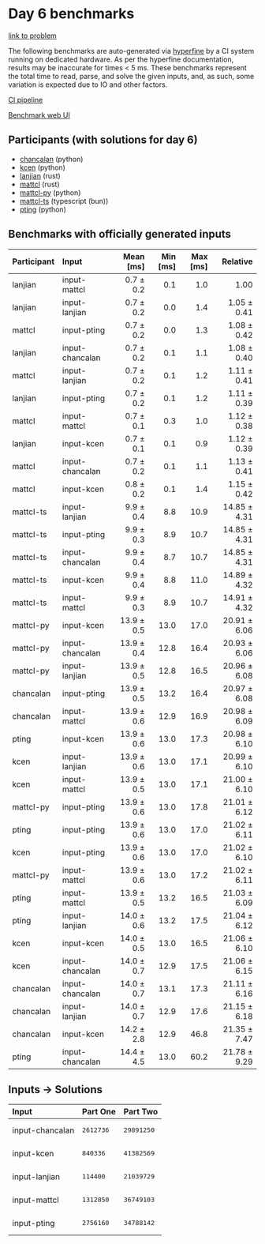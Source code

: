 # Day 6 benchmarks

[link to problem](https://adventofcode.com/2023/day/6)

The following benchmarks are auto-generated via
[hyperfine](https://github.com/sharkdp/hyperfine) by a CI system running on
dedicated hardware. As per the hyperfine documentation, results may be
inaccurate for times < 5 ms. These benchmarks represent the total time to read,
parse, and solve the given inputs, and, as such, some variation is expected due
to IO and other factors.

[CI pipeline](http://ci.papercode.net:8080/teams/main/pipelines/aoc2023)

[Benchmark web UI](https://aoc.ancalagon.black)


## Participants (with solutions for day 6)

- [chancalan](https://github.com/chancalan/aoc2023) (python)
- [kcen](https://github.com/kcen/aoc2023) (python)
- [lanjian](https://github.com/lanjian/aoc-2023) (rust)
- [mattcl](https://github.com/mattcl/aoc2023) (rust)
- [mattcl-py](https://github.com/mattcl/aoc2023-py) (python)
- [mattcl-ts](https://github.com/mattcl/aoc2023-js) (typescript (bun))
- [pting](https://github.com/pting/aoc2023) (python)


## Benchmarks with officially generated inputs

| Participant | Input | Mean [ms] | Min [ms] | Max [ms] | Relative |
|:---|:---|---:|---:|---:|---:|
| lanjian | input-mattcl | 0.7 ± 0.2 | 0.1 | 1.0 | 1.00 |
| lanjian | input-lanjian | 0.7 ± 0.2 | 0.0 | 1.4 | 1.05 ± 0.41 |
| mattcl | input-pting | 0.7 ± 0.2 | 0.0 | 1.3 | 1.08 ± 0.42 |
| lanjian | input-chancalan | 0.7 ± 0.2 | 0.1 | 1.1 | 1.08 ± 0.40 |
| mattcl | input-lanjian | 0.7 ± 0.2 | 0.1 | 1.2 | 1.11 ± 0.41 |
| lanjian | input-pting | 0.7 ± 0.2 | 0.1 | 1.2 | 1.11 ± 0.39 |
| mattcl | input-mattcl | 0.7 ± 0.1 | 0.3 | 1.0 | 1.12 ± 0.38 |
| lanjian | input-kcen | 0.7 ± 0.1 | 0.1 | 0.9 | 1.12 ± 0.39 |
| mattcl | input-chancalan | 0.7 ± 0.2 | 0.1 | 1.1 | 1.13 ± 0.41 |
| mattcl | input-kcen | 0.8 ± 0.2 | 0.1 | 1.4 | 1.15 ± 0.42 |
| mattcl-ts | input-lanjian | 9.9 ± 0.4 | 8.8 | 10.9 | 14.85 ± 4.31 |
| mattcl-ts | input-pting | 9.9 ± 0.3 | 8.9 | 10.7 | 14.85 ± 4.31 |
| mattcl-ts | input-chancalan | 9.9 ± 0.4 | 8.7 | 10.7 | 14.85 ± 4.31 |
| mattcl-ts | input-kcen | 9.9 ± 0.4 | 8.8 | 11.0 | 14.89 ± 4.32 |
| mattcl-ts | input-mattcl | 9.9 ± 0.3 | 8.9 | 10.7 | 14.91 ± 4.32 |
| mattcl-py | input-kcen | 13.9 ± 0.5 | 13.0 | 17.0 | 20.91 ± 6.06 |
| mattcl-py | input-chancalan | 13.9 ± 0.4 | 12.8 | 16.4 | 20.93 ± 6.06 |
| mattcl-py | input-lanjian | 13.9 ± 0.5 | 12.8 | 16.5 | 20.96 ± 6.08 |
| chancalan | input-pting | 13.9 ± 0.5 | 13.2 | 16.4 | 20.97 ± 6.08 |
| chancalan | input-mattcl | 13.9 ± 0.6 | 12.9 | 16.9 | 20.98 ± 6.09 |
| pting | input-kcen | 13.9 ± 0.6 | 13.0 | 17.3 | 20.98 ± 6.10 |
| kcen | input-lanjian | 13.9 ± 0.6 | 13.0 | 17.1 | 20.99 ± 6.10 |
| kcen | input-mattcl | 13.9 ± 0.5 | 13.0 | 17.1 | 21.00 ± 6.10 |
| mattcl-py | input-pting | 13.9 ± 0.6 | 13.0 | 17.8 | 21.01 ± 6.12 |
| pting | input-pting | 13.9 ± 0.6 | 13.0 | 17.0 | 21.02 ± 6.11 |
| kcen | input-pting | 13.9 ± 0.6 | 13.0 | 17.0 | 21.02 ± 6.10 |
| mattcl-py | input-mattcl | 13.9 ± 0.6 | 13.0 | 17.2 | 21.02 ± 6.11 |
| pting | input-mattcl | 13.9 ± 0.5 | 13.2 | 16.5 | 21.03 ± 6.09 |
| pting | input-lanjian | 14.0 ± 0.6 | 13.2 | 17.5 | 21.04 ± 6.12 |
| kcen | input-kcen | 14.0 ± 0.5 | 13.0 | 16.5 | 21.06 ± 6.10 |
| kcen | input-chancalan | 14.0 ± 0.7 | 12.9 | 17.5 | 21.06 ± 6.15 |
| chancalan | input-chancalan | 14.0 ± 0.7 | 13.1 | 17.3 | 21.11 ± 6.16 |
| chancalan | input-lanjian | 14.0 ± 0.7 | 12.9 | 17.6 | 21.15 ± 6.18 |
| chancalan | input-kcen | 14.2 ± 2.8 | 12.9 | 46.8 | 21.35 ± 7.47 |
| pting | input-chancalan | 14.4 ± 4.5 | 13.0 | 60.2 | 21.78 ± 9.29 |


## Inputs -> Solutions

| Input | Part One | Part Two |
|:---|:---|:---|
|input-chancalan|<pre>2612736</pre>|<pre>29891250</pre>|
|input-kcen|<pre>840336</pre>|<pre>41382569</pre>|
|input-lanjian|<pre>114400</pre>|<pre>21039729</pre>|
|input-mattcl|<pre>1312850</pre>|<pre>36749103</pre>|
|input-pting|<pre>2756160</pre>|<pre>34788142</pre>|